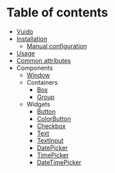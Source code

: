 # Table of contents

* [Vuido](README.md)
* [Installation](installation/README.md)
  * [Manual configuration](installation/manual-configuration.md)
* [Usage](usage.md)
* [Common attributes](common-attributes.md)
* Components
  * [Window](components/window.md)
  * Containers
    * [Box](components/containers/box.md)
    * [Group](components/containers/group.md)
  * Widgets
    * [Button](components/widgets/button.md)
    * [ColorButton](components/widgets/colorbutton.md)
    * [Checkbox](components/widgets/checkbox.md)
    * [Text](components/widgets/text.md)
    * [TextInput](components/widgets/textinput.md)
    * [DatePicker](components/widgets/datepicker.md)
    * [TimePicker](components/widgets/timepicker.md)
    * [DateTimePicker](components/widgets/datetimepicker.md)

